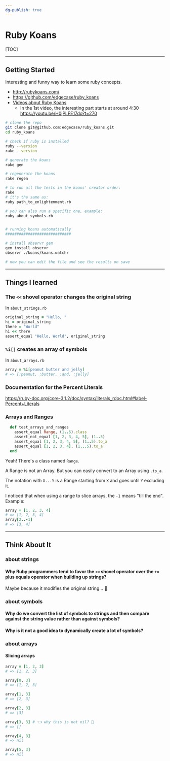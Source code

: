 ```yaml
---
dg-publish: true
---
```

# Ruby Koans

[TOC]

---

## Getting Started


Interesting and funny way to learn some ruby concepts.

- <http://rubykoans.com/>
- <https://github.com/edgecase/ruby_koans>
- [Videos about Ruby Koans](https://youtube.com/playlist?list=PL3vpzVxKa3PiKKQf5HeXJJGZO-M1MVyfi)
    - In the 1st video, the interesting part starts at around 4:30 <https://youtu.be/H0jPLFE17do?t=270>

```bash
# clone the repo
git clone git@github.com:edgecase/ruby_koans.git
cd ruby_koans

# check if ruby is installed
ruby --version
rake --version

# generate the koans
rake gen

# regenerate the koans
rake regen

# to run all the tests in the koans' creator order:
rake
# it's the same as:
ruby path_to_enlightenment.rb

# you can also run a specific one, example:
ruby about_symbols.rb


# running koans automatically
#############################

# install observr gem
gem install observr
observr ./koans/koans.watchr

# now you can edit the file and see the results on save
```

---


## Things I learned

### The `<<` shovel operator changes the original string

In `about_strings.rb`

```ruby
original_string = "Hello, "
hi = original_string
there = "World"
hi << there
assert_equal "Hello, World", original_string
```


### `%i[]` creates an array of symbols

In `about_arrays.rb`

```ruby
array = %i[peanut butter and jelly]
# => [:peanut, :butter, :and, :jelly]
```


### Documentation for the Percent Literals

https://ruby-doc.org/core-3.1.2/doc/syntax/literals_rdoc.html#label-Percent+Literals


### Arrays and Ranges

```ruby
  def test_arrays_and_ranges
    assert_equal Range, (1..5).class
    assert_not_equal [1, 2, 3, 4, 5], (1..5)
    assert_equal [1, 2, 3, 4, 5], (1..5).to_a
    assert_equal [1, 2, 3, 4], (1...5).to_a
  end
```

Yeah! There's a class named `Range`.

A Range is not an Array. But you can easily convert to an Array using `.to_a`.

The notation with `X...Y`  is a Range starting from `X` and goes until `Y` excluding it.

I noticed that when using a range to slice arrays, the `-1` means "till the end". Example:
```ruby
array = [1, 2, 3, 4]
# => [1, 2, 3, 4]
array[2..-1]
# => [3, 4]
```


---


## Think About It

### about strings

#### Why Ruby programmers tend to favor the `<<` shovel operator over the `+=` plus equals operator when building up strings?

Maybe because it modifies the original string... 🤔


### about symbols

#### Why do we convert the list of symbols to strings and then compare against the string value rather than against symbols?

#### Why is it not a good idea to dynamically create a lot of symbols?


### about arrays

#### Slicing arrays

```ruby
array = [1, 2, 3]
# => [1, 2, 3]

array[0, 3]
# => [1, 2, 3]

array[1, 3]
# => [2, 3]

array[2, 3]
# => [3]

array[3, 3] # 👈 why this is not nil? 🤔
# => []

array[4, 3]
# => nil

array[5, 3]
# => nil
```